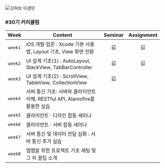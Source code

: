 ![깃허브 이경민](https://user-images.githubusercontent.com/61109660/160549832-e9c255d7-01fd-4c2c-a0ab-4193b77ac742.png)

### #30기 커리큘럼
| Week | Content | Seminar | Assignment |
|:----:|-----|:----:|:----:|
| `week1` | iOS 개발 입문 : Xcode 기본 사용법, Layout 기초, View 화면 전환 | [☑️](https://github.com/30th-THE-SOPT-iOS-Part/LeeKyoungMin/tree/main/seminar/seminar/week1) | [☑️](https://github.com/30th-THE-SOPT-iOS-Part/LeeKyoungMin/pull/6) |
| `week2` | UI 설계 기초(1) : AutoLayout, StackView, TabBarController | [☑️](https://github.com/30th-THE-SOPT-iOS-Part/LeeKyoungMin/pull/13) | [☑️](https://github.com/30th-THE-SOPT-iOS-Part/LeeKyoungMin/pull/19) |
| `week3` | UI 설계 기초(2) : ScrollView, TableView, CollectionView | [☑️](https://github.com/30th-THE-SOPT-iOS-Part/LeeKyoungMin/tree/main/seminar/seminar/week3) |  |
| `week4` | 서버 통신 기초: 서버와 클라이언트 이해, RESTful API, Alamofire를 활용한 실습 |  |  |
| `week5` | 클라이언트 · 디자인 합동 세미나 |  |  |
| `week6` | 클라이언트 · 서버 합동 세미나 |  |  |
| `week7` | 서버 통신 및 데이터 전달 심화 : 서버 통신 추가 실습 |  |  |
| `week8` | 앱잼을 위한 프로젝트 기초 세팅 및 그 외 꿀팁 소개 |  |  |
